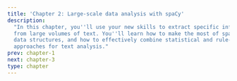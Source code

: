```yaml
---
title: 'Chapter 2: Large-scale data analysis with spaCy'
description:
  "In this chapter, you''ll use your new skills to extract specific information
  from large volumes of text. You''ll learn how to make the most of spaCy''s
  data structures, and how to effectively combine statistical and rule-based
  approaches for text analysis."
prev: chapter-1
next: chapter-3
type: chapter
---
```

